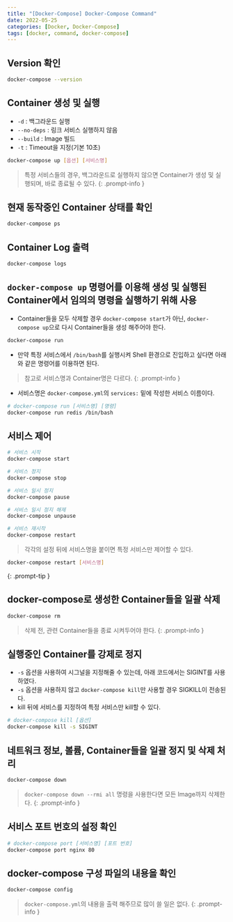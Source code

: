 ```yaml
---
title: "[Docker-Compose] Docker-Compose Command"
date: 2022-05-25
categories: [Docker, Docker-Compose]
tags: [docker, command, docker-compose]
---
```


## Version 확인

```bash
docker-compose --version
```

## Container 생성 및 실행

- `-d` : 백그라운드 실행
- `--no-deps` : 링크 서비스 실행하지 않음
- `--build` : Image 빌드
- `-t` : Timeout을 지정(기본 10초)

```bash
docker-compose up [옵션] [서비스명]
```

> 특정 서비스들의 경우, 백그라운드로 실행하지 않으면 Container가 생성 및 실행되며, 바로 종료될 수 있다.
{: .prompt-info }

## 현재 동작중인 Container 상태를 확인

```bash
docker-compose ps
```

## Container Log 출력

```bash
docker-compose logs
```

## `docker-compose up` 명령어를 이용해 생성 및 실행된 Container에서 임의의 명령을 실행하기 위해 사용

- Container들을 모두 삭제할 경우 `docker-compose start`가 아닌, `docker-compose up`으로 다시 Container들을 생성 해주어야 한다.

```bash
docker-compose run
```

- 만약 특정 서비스에서 `/bin/bash`를 실행시켜 Shell 환경으로 진입하고 싶다면 아래와 같은 명령어를 이용하면 된다.

> 참고로 서비스명과 Container명은 다르다.
{: .prompt-info }

- 서비스명은 `docker-compose.yml`의 `services:` 밑에 작성한 서비스 이름이다.

```bash
# docker-compose run [서비스명] [명령]
docker-compose run redis /bin/bash
```

## 서비스 제어

```bash
# 서비스 시작
docker-compose start

# 서비스 정지
docker-compose stop

# 서비스 일시 정지
docker-compose pause

# 서비스 일시 정지 해제
docker-compose unpause

# 서비스 재시작
docker-compose restart
```

> 각각의 설정 뒤에 서비스명을 붙이면 특정 서비스만 제어할 수 있다.
```bash
docker-compose restart [서비스명]
```
{: .prompt-tip }

## docker-compose로 생성한 Container들을 일괄 삭제

```bash
docker-compose rm
```

> 삭제 전, 관련 Container들을 종료 시켜두어야 한다.
{: .prompt-info }

## 실행중인 Container를 강제로 정지

- `-s` 옵션을 사용하여 시그널을 지정해줄 수 있는데, 아래 코드에서는 SIGINT를 사용하였다.
- `-s` 옵션을 사용하지 않고 `docker-compose kill`만 사용할 경우 SIGKILL이 전송된다.
- kill 뒤에 서비스를 지정하여 특정 서비스만 kill할 수 있다.

```bash
# docker-compose kill [옵션]
docker-compose kill -s SIGINT
```

## 네트워크 정보, 볼륨, Container들을 일괄 정지 및 삭제 처리

```bash
docker-compose down
```

> `docker-compose down --rmi all` 명령을 사용한다면 모든 Image까지 삭제한다.
{: .prompt-info }

## 서비스 포트 번호의 설정 확인

```bash
# docker-compose port [서비스명] [포트 번호]
docker-compose port nginx 80
```

## docker-compose 구성 파일의 내용을 확인

```bash
docker-compose config
```

> `docker-compose.yml`의 내용을 출력 해주므로 많이 쓸 일은 없다.
{: .prompt-info }